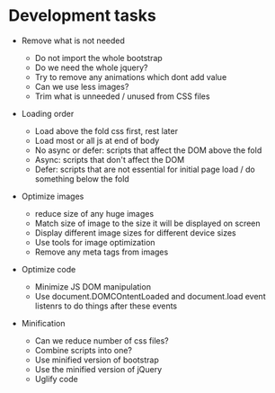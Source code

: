# Development tasks

- Remove what is not needed
	- Do not import the whole bootstrap
	- Do we need the whole jquery?
	- Try to remove any animations which dont add value
	- Can we use less images?
	- Trim what is unneeded / unused from CSS files


- Loading order
	- Load above the fold css first, rest later
	- Load most or all js at end of body
	- No async or defer: scripts that affect the DOM above the fold
	- Async: scripts that don't affect the DOM
	- Defer: scripts that are not essential for initial page load / do something below the fold


- Optimize images
	- reduce size of any huge images
	- Match size of image to the size it will be displayed on screen
	- Display different image sizes for different device sizes
	- Use tools for image optimization
	- Remove any meta tags from images

- Optimize code
	- Minimize JS DOM manipulation
	- Use document.DOMCOntentLoaded and document.load event listenrs to do things after these events

- Minification
	- Can we reduce number of css files?
	- Combine scripts into one?
	- Use minified version of bootstrap
	- Use the minified version of jQuery
	- Uglify code